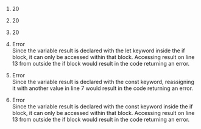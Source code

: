 1. 20
   
2. 20
   
3. 20
   
4. Error <br> Since the variable result is declared with the let keyword inside the if block, it can only be accessed within that block. Accessing result on line 13 from outside the if block would result in the code returning an error.
   
5. Error <br> Since the variable result is declared with the const keyword, reassigning it with another value in line 7 would result in the code returning an error.
   
6. Error <br> Since the variable result is declared with the const keyword inside the if block, it can only be accessed within that block. Accessing result on line 13 from outside the if block would result in the code returning an error.